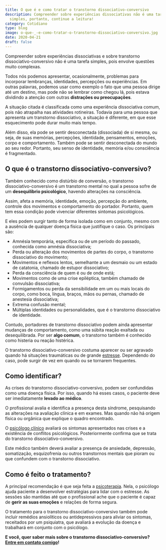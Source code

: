 ```yaml
---
title: O que é e como tratar o transtorno dissociativo-conversivo
description: Compreender sobre experiências dissociativas não é uma tarefa
  simples, portanto, continue a leitura!
category: Cotidiano
type: blog
image: o-que-_-e-como-tratar-o-transtorno-dissociativo-conversivo.jpg
date: 2020-04-21
draft: false
---
```


Compreender sobre experiências dissociativas e sobre transtorno dissociativo-conversivo não é uma tarefa simples, pois envolve questões muito complexas.

Todos nós podemos apresentar, ocasionalmente, problemas para incorporar lembranças, identidades, percepções ou experiências. Em outras palavras, podemos usar como exemplo o fato que uma pessoa dirige até um destino, mas pode não se lembrar como chegou lá, pois estava dividindo a atenção com outras **distrações ou preocupações**.

A situação citada é classificada como uma experiência dissociativa comum, pois não atrapalha nas atividades rotineiras. Todavia para uma pessoa que apresenta um transtorno dissociativo, a situação é diferente, em que esse esquecimento pode durar muito mais tempo.

Além disso, ela pode se sentir desconectada (dissociada) de si mesma, ou seja, de suas memórias, percepções, identidade, pensamentos, emoções, corpo e comportamento. Também pode se sentir desconectada do mundo ao seu redor. Portanto, seu senso de identidade, memória e/ou consciência é fragmentado.

## **O que é o transtorno dissociativo-conversivo?**

Também conhecido como distúrbio de conversão, o transtorno dissociativo-conversivo é um transtorno mental no qual a pessoa sofre de um **desequilíbrio psicológico**, havendo alterações na consciência.

Assim, afeta a memória, identidade, emoção, percepção do ambiente, controle dos movimentos e comportamento do portador. Portanto, quem tem essa condição pode vivenciar diferentes sintomas psicológicos.

E eles podem surgir tanto de forma isolada como em conjunto, mesmo com a ausência de qualquer doença física que justifique o caso. Os principais são:

- Amnésia temporária, específica ou de um período do passado, conhecida como amnésia dissociativa;
- Perda ou alteração dos movimentos de partes do corpo, o transtorno dissociativo do movimento;
- Movimentos e reflexos lentos, semelhante a um desmaio ou um estado de catatonia, chamado de estupor dissociativo;
- Perda da consciência de quem é ou de onde está;
- Movimentos como de uma crise epiléptica, também chamado de convulsão dissociativa;
- Formigamentos ou perda da sensibilidade em um ou mais locais do corpo, como boca, língua, braços, mãos ou pernas, chamado de anestesia dissociativa;
- Extrema confusão mental;
- Múltiplas identidades ou personalidades, que é o transtorno dissociativo de identidade.

Contudo, portadores de transtorno dissociativo podem ainda apresentar mudanças de comportamento, como uma súbita reação exaltada ou desequilibrada. Por ser **algo comum**, o transtorno também é conhecido como histeria ou reação histérica.

O transtorno dissociativo-conversivo costuma aparecer ou ser agravado quando há situações traumáticas ou de grande [estresse](/5-maneiras-de-se-controlar-o-estresse/). Dependendo do caso, pode surgir de vez em quando ou se tornarem frequentes.

## **Como identificar?**

As crises do transtorno dissociativo-conversivo, podem ser confundidas como uma doença física. Por isso, quando há esses casos, o paciente deve ser imediatamente **levado ao médico**.

O profissional avalia e identifica a presença desta síndrome, pesquisando as alterações na avaliação clínica e em exames. Mas quando não há origem física ou orgânica que explique o quadro encontrado.

O [psicólogo clínico](/pra-que-serve-um-psicologo-clinico/) avaliará os sintomas apresentados nas crises e a existência de conflitos psicológicos. Posteriormente confirma que se trata do transtorno dissociativo-conversivo.

Este médico também deverá avaliar a presença de ansiedade, depressão, somatização, esquizofrenia ou outros transtornos mentais que pioram ou que confundem com o transtorno dissociativo.

## **Como é feito o tratamento?**

A principal recomendação é que seja feita a [psicoterapia](https://yuribusin.com.br/perguntas-frequentes/#apenas-uma-consulta). Nela, o psicólogo ajuda paciente a desenvolver estratégias para lidar com o estresse. As sessões são mantidas até que o profissional ache que o paciente é capaz de **gerir as suas emoções** e relações de forma segura.

O tratamento para o transtorno dissociativo-conversivo também pode incluir remédios ansiolíticos ou antidepressivos para aliviar os sintomas, receitados por um psiquiatra, que avaliará a evolução da doença e trabalhará em conjunto com o psicólogo.

**E você, quer saber mais sobre o transtorno dissociativo-conversivo?** [**Entre em contato comigo**](/contato/)**!**
